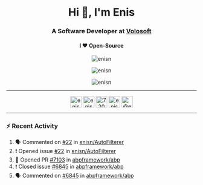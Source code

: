 <h1 align="center">Hi 👋, I'm Enis</h1>
<h3 align="center">A Software Developer at <a href="/volosoft">Volosoft</a></h3>

<h4 align="center"> I ❤ Open-Source</h4>

<p align="center"> <img src="https://komarev.com/ghpvc/?username=enisn" alt="enisn" /> </p>

<p align="center">
<img src="https://github-readme-stats.vercel.app/api/top-langs/?username=enisn&layout=compact" alt="enisn" />
</p>

<p align="center">
<img src="https://github-readme-stats.vercel.app/api?username=enisn&show_icons=true" alt="enisn" />
</p>

<hr />

<p align="center">
<a href="https://dev.to/enisn" target="blank"><img align="center" src="https://cdn.jsdelivr.net/npm/simple-icons@3.0.1/icons/dev-dot-to.svg" alt="enisn" height="30" width="30" /></a>
<a href="https://twitter.com/enisnecipoglu" target="blank"><img align="center" src="https://cdn.jsdelivr.net/npm/simple-icons@3.0.1/icons/twitter.svg" alt="enisnecipoglu" height="30" width="30" /></a>
<a href="https://stackoverflow.com/users/7200126" target="blank"><img align="center" src="https://cdn.jsdelivr.net/npm/simple-icons@3.0.1/icons/stackoverflow.svg" alt="7200126" height="30" width="30" /></a>
<a href="https://instagram.com/enisnecipoglu" target="blank"><img align="center" src="https://cdn.jsdelivr.net/npm/simple-icons@3.0.1/icons/instagram.svg" alt="enisnecipoglu" height="30" width="30" /></a>
<a href="https://medium.com/@enis.necipoglu" target="blank"><img align="center" src="https://cdn.jsdelivr.net/npm/simple-icons@3.0.1/icons/medium.svg" alt="@enis.necipoglu" height="30" width="30" /></a>
</p>

<hr />

### :zap: Recent Activity

<!--START_SECTION:activity-->
1. 🗣 Commented on [#22](https://github.com/enisn/AutoFilterer/issues/22) in [enisn/AutoFilterer](https://github.com/enisn/AutoFilterer)
2. ❗️ Opened issue [#22](https://github.com/enisn/AutoFilterer/issues/22) in [enisn/AutoFilterer](https://github.com/enisn/AutoFilterer)
3. 💪 Opened PR [#7103](https://github.com/abpframework/abp/pull/7103) in [abpframework/abp](https://github.com/abpframework/abp)
4. ❗️ Closed issue [#6845](https://github.com/abpframework/abp/issues/6845) in [abpframework/abp](https://github.com/abpframework/abp)
5. 🗣 Commented on [#6845](https://github.com/abpframework/abp/issues/6845) in [abpframework/abp](https://github.com/abpframework/abp)
<!--END_SECTION:activity-->
